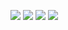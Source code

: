 ![](https://g-search2.alicdn.com/img/bao/uploaded/i4/i2/3528743955/TB1TGmlXVuWBuNjSszbXXcS7FXa_!!0-item_pic.jpg_250x250.jpg_.webp)
![](https://g-search1.alicdn.com/img/bao/uploaded/i4/i2/3347668494/TB1FxrClDTI8KJjSsphXXcFppXa_!!0-item_pic.jpg_250x250.jpg_.webp)
![](https://g-search3.alicdn.com/img/bao/uploaded/i4/i3/1017194285/TB2sangXkUmBKNjSZFOXXab2XXa_!!1017194285.jpg_250x250.jpg_.webp)
![](https://g-search3.alicdn.com/img/bao/uploaded/i4/i1/2914024998/TB14_pFXqmWBuNkHFJHXXaatVXa_!!0-item_pic.jpg_250x250.jpg_.webp)
